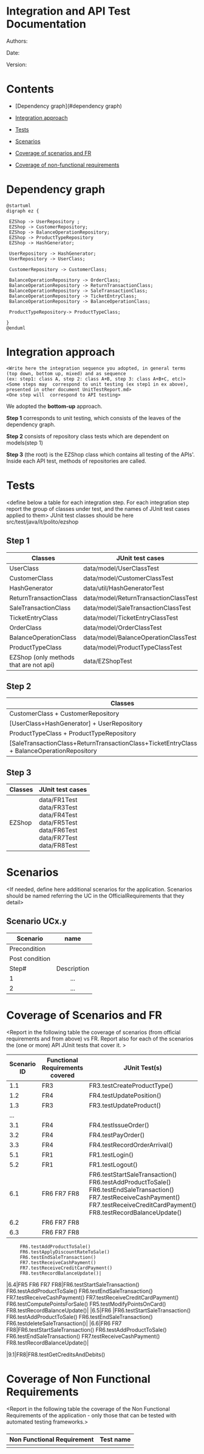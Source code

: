 # Integration and API Test Documentation

Authors:

Date:

Version:

# Contents

- [Dependency graph](#dependency graph)

- [Integration approach](#integration)

- [Tests](#tests)

- [Scenarios](#scenarios)

- [Coverage of scenarios and FR](#scenario-coverage)
- [Coverage of non-functional requirements](#nfr-coverage)



# Dependency graph 

```plantuml
@startuml
digraph ez {

 EZShop -> UserRepository ;
 EZShop -> CustomerRepository;
 EZShop -> BalanceOperationRepository;
 EZShop -> ProductTypeRepository
 EZShop -> HashGenerator;

 UserRepository -> HashGenerator;
 UserRepository -> UserClass;

 CustomerRepository -> CustomerClass;

 BalanceOperationRepository -> OrderClass;
 BalanceOperationRepository -> ReturnTransactionClass;
 BalanceOperationRepository -> SaleTransactionClass;
 BalanceOperationRepository -> TicketEntryClass;
 BalanceOperationRepository -> BalanceOperationClass;

 ProductTypeRepository-> ProductTypeClass;

}
@enduml
```

# Integration approach

    <Write here the integration sequence you adopted, in general terms (top down, bottom up, mixed) and as sequence
    (ex: step1: class A, step 2: class A+B, step 3: class A+B+C, etc)> 
    <Some steps may  correspond to unit testing (ex step1 in ex above), presented in other document UnitTestReport.md>
    <One step will  correspond to API testing>
    
  
  We adopted the **bottom-up** approach. 
    
  **Step 1** corresponds to unit testing, which consists of the leaves of the dependency graph. 
    
  **Step 2** consists of repository class tests which are dependent on models(step 1)
    
  **Step 3** (the root) is the EZShop class which contains all testing of the APIs'.  Inside each API test, methods of repositories are called.



#  Tests

   <define below a table for each integration step. For each integration step report the group of classes under test, and the names of
     JUnit test cases applied to them> JUnit test classes should be here src/test/java/it/polito/ezshop

## Step 1
| Classes  | JUnit test cases |
|--|--|
|UserClass|data/model/UserClassTest|
|CustomerClass|data/model/CustomerClassTest|
|HashGenerator|data/util/HashGeneratorTest|
|ReturnTransactionClass|data/model/ReturnTransactionClassTest|
|SaleTransactionClass|data/model/SaleTransactionClassTest|
|TicketEntryClass|data/model/TicketEntryClassTest|
|OrderClass|data/model/OrderClassTest|
|BalanceOperationClass|data/model/BalanceOperationClassTest|
|ProductTypeClass|data/model/ProductTypeClassTest|
|EZShop (only methods that are not api)|data/EZShopTest|


## Step 2
| Classes  | JUnit test cases |
|--|--|
|CustomerClass + CustomerRepository|data/repository/CustomerRepositoryTest|
|[UserClass+HashGenerator] + UserRepository|data/repository/UserRepositoryTest|
|ProductTypeClass + ProductTypeRepository|data/repository/ProductTypeRepositoryTest|
|[SaleTransactionClass+ReturnTransactionClass+TicketEntryClass+OrderClass] + BalanceOperationRepository|data/repository/BalanceOperationRepositoryTest|


## Step 3 

   

| Classes  | JUnit test cases |
|--|--|
|EZShop|data/FR1Test<br>data/FR3Test<br>data/FR4Test<br>data/FR5Test<br>data/FR6Test<br>data/FR7Test<br>data/FR8Test<br>|




# Scenarios


<If needed, define here additional scenarios for the application. Scenarios should be named
 referring the UC in the OfficialRequirements that they detail>

## Scenario UCx.y

| Scenario |  name |
| ------------- |:-------------:|
|  Precondition     |  |
|  Post condition     |   |
| Step#        | Description  |
|  1     |  ... |
|  2     |  ... |



# Coverage of Scenarios and FR


<Report in the following table the coverage of  scenarios (from official requirements and from above) vs FR. 
Report also for each of the scenarios the (one or more) API JUnit tests that cover it. >




| Scenario ID | Functional Requirements covered | JUnit  Test(s) |
| ----------- | ------------------------------- | ----------- |
|  1.1        | FR3                             |FR3.testCreateProductType()           |
|  1.2        | FR4                             |FR4.testUpdatePosition()             |
|  1.3        | FR3                             |FR3.testUpdateProduct()             |
| ...         |                                 |             |
| 3.1         | FR4                             |FR4.testIssueOrder()              |
| 3.2         | FR4                             |FR4.testPayOrder()             |
|3.3 |FR4|FR4.testRecordOrderArrival()|
|5.1|FR1|FR1.testLogin()|
|5.2|FR1|FR1.testLogout()|
|6.1|FR6 FR7 FR8|FR6.testStartSaleTransaction() <br>FR6.testAddProductToSale()<br> FR6.testEndSaleTransaction() <br>FR7.testReceiveCashPayment() <br>FR7.testReceiveCreditCardPayment() <br>FR8.testRecordBalanceUpdate()|
|6.2|FR6 FR7 FR8||FR6.testStartSaleTransaction() <br> FR6.testAddProductToSale() <br> FR6.testApplyDiscountRateToProduct() <br> FR6.testEndSaleTransaction() <br> FR7.testReceiveCashPayment()<br> FR7.testReceiveCreditCardPayment() <br>FR8.testRecordBalanceUpdate()|
|6.3| FR6 FR7 FR8||FR6.testStartSaleTransaction()
         FR6.testAddProductToSale()
         FR6.testApplyDiscountRateToSale()
         FR6.testEndSaleTransaction()
         FR7.testReceiveCashPayment()
         FR7.testReceiveCreditCardPayment()
         FR8.testRecordBalanceUpdate()|
|6.4|FR5 FR6 FR7 FR8|FR6.testStartSaleTransaction()
         FR6.testAddProductToSale()
         FR6.testEndSaleTransaction()
         FR7.testReceiveCashPayment()
         FR7.testReceiveCreditCardPayment()
         FR6.testComputePointsForSale()
         FR5.testModifyPointsOnCard()
         FR8.testRecordBalanceUpdate()|
|6.5|FR6 |FR6.testStartSaleTransaction()
         FR6.testAddProductToSale()
         FR6.testEndSaleTransaction()
         FR6.testdeleteSaleTransaction()|
|6.6|FR6 FR7 FR8|FR6.testStartSaleTransaction()
         FR6.testAddProductToSale()
         FR6.testEndSaleTransaction()
         FR7.testReceiveCashPayment()
         FR8.testRecordBalanceUpdate()|

|9.1|FR8|FR8.testGetCreditsAndDebits()    



# Coverage of Non Functional Requirements


<Report in the following table the coverage of the Non Functional Requirements of the application - only those that can be tested with automated testing frameworks.>


### 

| Non Functional Requirement | Test name |
| -------------------------- | --------- |
|                            |           |

